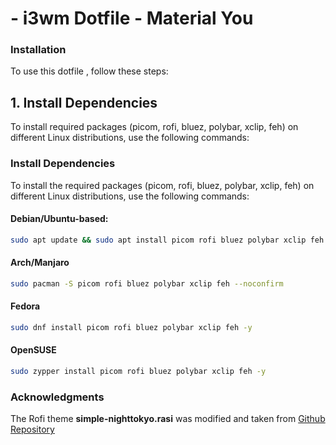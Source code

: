 # - i3wm Dotfile - Material You

### Installation

To use this dotfile , follow these steps:

## 1. Install Dependencies

To install required packages (picom, rofi, bluez, polybar, xclip, feh) on different Linux distributions, use the following commands:


### Install Dependencies

To install the required packages (picom, rofi, bluez, polybar, xclip, feh) on different Linux distributions, use the following commands:

#### Debian/Ubuntu-based:
```bash
sudo apt update && sudo apt install picom rofi bluez polybar xclip feh -y
```

#### Arch/Manjaro
```bash
sudo pacman -S picom rofi bluez polybar xclip feh --noconfirm
```
#### Fedora
```bash
sudo dnf install picom rofi bluez polybar xclip feh -y
```
#### OpenSUSE
```bash
sudo zypper install picom rofi bluez polybar xclip feh -y
```

### Acknowledgments
The Rofi theme **simple-nighttokyo.rasi** was modified and taken from [Github Repository](https://github.com/newmanls/rofi-themes-collection)
